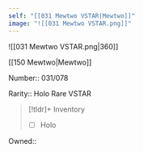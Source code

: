 ```yaml
---
self: "[[031 Mewtwo VSTAR|Mewtwo]]"
image: "![[031 Mewtwo VSTAR.png]]"
---
```


![[031 Mewtwo VSTAR.png|360]]

[[150 Mewtwo|Mewtwo]]

Number:: 031/078

Rarity:: Holo Rare VSTAR

> [!tldr]+ Inventory
> - [ ] Holo

Owned:: 


